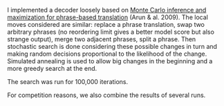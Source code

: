 I implemented a decoder loosely based on [Monte Carlo inference and maximization for phrase-based translation](http://www.aclweb.org/anthology/W/W09/W09-1114.pdf) (Arun & al. 2009). The local moves considered are similar: replace a phrase translation, swap two arbitrary phrases (no reordering limit gives a better model score but also strange output), merge two adjacent phrases, split a phrase. Then stochastic search is done considering these possible changes in turn and making random decisions proportional to the likelihood of the change. Simulated annealing is used to allow big changes in the beginning and a more greedy search at the end.

The search was run for 100,000 iterations.

For competition reasons, we also combine the results of several runs.
